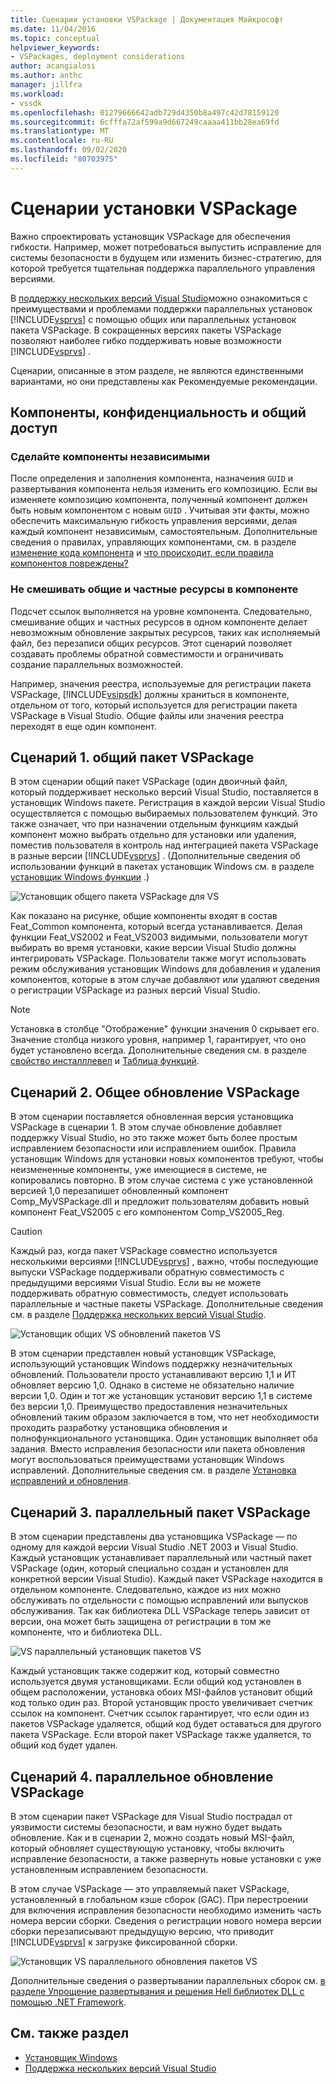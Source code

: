 ```yaml
---
title: Сценарии установки VSPackage | Документация Майкрософт
ms.date: 11/04/2016
ms.topic: conceptual
helpviewer_keywords:
- VSPackages, deployment considerations
author: acangialosi
ms.author: anthc
manager: jillfra
ms.workload:
- vssdk
ms.openlocfilehash: 01279666642adb729d4350b8a497c42d78159120
ms.sourcegitcommit: 6cfffa72af599a9d667249caaaa411bb28ea69fd
ms.translationtype: MT
ms.contentlocale: ru-RU
ms.lasthandoff: 09/02/2020
ms.locfileid: "80703975"
---
```

# <a name="vspackage-setup-scenarios"></a>Сценарии установки VSPackage

Важно спроектировать установщик VSPackage для обеспечения гибкости. Например, может потребоваться выпустить исправление для системы безопасности в будущем или изменить бизнес-стратегию, для которой требуется тщательная поддержка параллельного управления версиями.

В [поддержку нескольких версий Visual Studio](../../extensibility/supporting-multiple-versions-of-visual-studio.md)можно ознакомиться с преимуществами и проблемами поддержки параллельных установок [!INCLUDE[vsprvs](../../code-quality/includes/vsprvs_md.md)] с помощью общих или параллельных установок пакета VSPackage. В сокращенных версиях пакеты VSPackage позволяют наиболее гибко поддерживать новые возможности [!INCLUDE[vsprvs](../../code-quality/includes/vsprvs_md.md)] .

Сценарии, описанные в этом разделе, не являются единственными вариантами, но они представлены как Рекомендуемые рекомендации.

## <a name="components-privacy-and-sharing"></a>Компоненты, конфиденциальность и общий доступ

### <a name="make-your-components-independent"></a>Сделайте компоненты независимыми

После определения и заполнения компонента, назначения `GUID` и развертывания компонента нельзя изменить его композицию. Если вы изменяете композицию компонента, полученный компонент должен быть новым компонентом с новым `GUID` . Учитывая эти факты, можно обеспечить максимальную гибкость управления версиями, делая каждый компонент независимым, самостоятельным. Дополнительные сведения о правилах, управляющих компонентами, см. в разделе [изменение кода компонента](/windows/desktop/Msi/changing-the-component-code) и [что происходит, если правила компонентов повреждены?](/windows/desktop/Msi/what-happens-if-the-component-rules-are-broken)

### <a name="do-not-mix-shared-and-private-resources-in-a-component"></a>Не смешивать общие и частные ресурсы в компоненте

Подсчет ссылок выполняется на уровне компонента. Следовательно, смешивание общих и частных ресурсов в одном компоненте делает невозможным обновление закрытых ресурсов, таких как исполняемый файл, без перезаписи общих ресурсов. Этот сценарий позволяет создавать проблемы обратной совместимости и ограничивать создание параллельных возможностей.

Например, значения реестра, используемые для регистрации пакета VSPackage, [!INCLUDE[vsipsdk](../../extensibility/includes/vsipsdk_md.md)] должны храниться в компоненте, отдельном от того, который используется для регистрации пакета VSPackage в Visual Studio. Общие файлы или значения реестра переходят в еще один компонент.

## <a name="scenario-1-shared-vspackage"></a>Сценарий 1. общий пакет VSPackage

В этом сценарии общий пакет VSPackage (один двоичный файл, который поддерживает несколько версий Visual Studio, поставляется в установщик Windows пакете. Регистрация в каждой версии Visual Studio осуществляется с помощью выбираемых пользователем функций. Это также означает, что при назначении отдельным функциям каждый компонент можно выбрать отдельно для установки или удаления, поместив пользователя в контроль над интеграцией пакета VSPackage в разные версии [!INCLUDE[vsprvs](../../code-quality/includes/vsprvs_md.md)] . (Дополнительные сведения об использовании функций в пакетах установщик Windows см. в разделе [установщик Windows функции](/windows/desktop/Msi/windows-installer-features) .)

![Установщик общего пакета VSPackage для VS](../../extensibility/internals/media/vs_sharedpackage.gif "VS_SharedPackage")

Как показано на рисунке, общие компоненты входят в состав Feat_Common компонента, который всегда устанавливается. Делая функции Feat_VS2002 и Feat_VS2003 видимыми, пользователи могут выбирать во время установки, какие версии Visual Studio должны интегрировать VSPackage. Пользователи также могут использовать режим обслуживания установщик Windows для добавления и удаления компонентов, которые в этом случае добавляют или удаляют сведения о регистрации VSPackage из разных версий Visual Studio.

> [!NOTE]
> Установка в столбце "Отображение" функции значения 0 скрывает его. Значение столбца низкого уровня, например 1, гарантирует, что оно будет установлено всегда. Дополнительные сведения см. в разделе [свойство инсталллевел](/windows/desktop/Msi/installlevel) и [Таблица функций](/windows/desktop/Msi/feature-table).

## <a name="scenario-2-shared-vspackage-update"></a>Сценарий 2. Общее обновление VSPackage

В этом сценарии поставляется обновленная версия установщика VSPackage в сценарии 1. В этом случае обновление добавляет поддержку Visual Studio, но это также может быть более простым исправлением безопасности или исправлением ошибок. Правила установщик Windows для установки новых компонентов требуют, чтобы неизмененные компоненты, уже имеющиеся в системе, не копировались повторно. В этом случае система с уже установленной версией 1,0 перезапишет обновленный компонент Comp_MyVSPackage.dll и предложит пользователям добавить новый компонент Feat_VS2005 с его компонентом Comp_VS2005_Reg.

> [!CAUTION]
> Каждый раз, когда пакет VSPackage совместно используется несколькими версиями [!INCLUDE[vsprvs](../../code-quality/includes/vsprvs_md.md)] , важно, чтобы последующие выпуски VSPackage поддерживали обратную совместимость с предыдущими версиями Visual Studio. Если вы не можете поддерживать обратную совместимость, следует использовать параллельные и частные пакеты VSPackage. Дополнительные сведения см. в разделе [Поддержка нескольких версий Visual Studio](../../extensibility/supporting-multiple-versions-of-visual-studio.md).

![Установщик общих VS обновлений пакетов VS](../../extensibility/internals/media/vs_sharedpackageupdate.gif "VS_SharedPackageUpdate")

В этом сценарии представлен новый установщик VSPackage, использующий установщик Windows поддержку незначительных обновлений. Пользователи просто устанавливают версию 1,1 и ИТ обновляет версию 1,0. Однако в системе не обязательно наличие версии 1,0. Один и тот же установщик установит версию 1,1 в системе без версии 1,0. Преимущество предоставления незначительных обновлений таким образом заключается в том, что нет необходимости проходить разработку установщика обновления и полнофункционального установщика. Один установщик выполняет оба задания. Вместо исправления безопасности или пакета обновления могут воспользоваться преимуществами установщик Windows исправлений. Дополнительные сведения см. в разделе [Установка исправлений и обновления](/windows/desktop/Msi/patching-and-upgrades).

## <a name="scenario-3-side-by-side-vspackage"></a>Сценарий 3. параллельный пакет VSPackage

В этом сценарии представлены два установщика VSPackage — по одному для каждой версии Visual Studio .NET 2003 и Visual Studio. Каждый установщик устанавливает параллельный или частный пакет VSPackage (один, который специально создан и установлен для конкретной версии Visual Studio). Каждый пакет VSPackage находится в отдельном компоненте. Следовательно, каждое из них можно обслуживать по отдельности с помощью исправлений или выпусков обслуживания. Так как библиотека DLL VSPackage теперь зависит от версии, она может быть защищена от регистрации в том же компоненте, что и библиотека DLL.

![VS параллельный установщик пакетов VS](../../extensibility/internals/media/vs_sbys_package.gif "VS_SbyS_Package")

Каждый установщик также содержит код, который совместно используется двумя установщиками. Если общий код установлен в общем расположении, установка обоих MSI-файлов установит общий код только один раз. Второй установщик просто увеличивает счетчик ссылок на компонент. Счетчик ссылок гарантирует, что если один из пакетов VSPackage удаляется, общий код будет оставаться для другого пакета VSPackage. Если второй пакет VSPackage также удаляется, то общий код будет удален.

## <a name="scenario-4-side-by-side-vspackage-update"></a>Сценарий 4. параллельное обновление VSPackage

В этом сценарии пакет VSPackage для Visual Studio пострадал от уязвимости системы безопасности, и вам нужно будет выдать обновление. Как и в сценарии 2, можно создать новый MSI-файл, который обновляет существующую установку, чтобы включить исправление безопасности, а также развернуть новые установки с уже установленным исправлением безопасности.

В этом случае VSPackage — это управляемый пакет VSPackage, установленный в глобальном кэше сборок (GAC). При перестроении для включения исправления безопасности необходимо изменить часть номера версии сборки. Сведения о регистрации нового номера версии сборки перезаписывают предыдущую версию, что приводит [!INCLUDE[vsprvs](../../code-quality/includes/vsprvs_md.md)] к загрузке фиксированной сборки.

![Установщик VS параллельного обновления пакетов VS](../../extensibility/internals/media/vs_sbys_packageupdate.gif "VS_SbyS_PackageUpdate")

Дополнительные сведения о развертывании параллельных сборок см. [в разделе Упрощение развертывания и решения Hell библиотек DLL с помощью .NET Framework](https://msdn.microsoft.com/library/ms973843.aspx).

## <a name="see-also"></a>См. также раздел

- [Установщик Windows](/windows/desktop/Msi/windows-installer-portal)
- [Поддержка нескольких версий Visual Studio](../../extensibility/supporting-multiple-versions-of-visual-studio.md)
